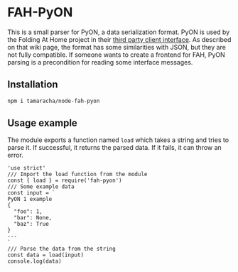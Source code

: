 # FAH-PyON
This is a small parser for PyON, a data serialization format. PyON is used by the Folding At Home project in their [third party client interface](https://github.com/FoldingAtHome/fah-control/wiki/3rd-party-FAHClient-API).
As described on that wiki page, the format has some similarities with JSON, but they are not fully compatible. If someone wants to create a frontend for FAH, PyON parsing is a precondition for reading some interface messages.

## Installation
```bash
npm i tamaracha/node-fah-pyon
```

## Usage example
The module exports a function named `load` which takes a string and tries to parse it. If successful, it returns the parsed data. If it fails, it can throw an error.

```node
'use strict'
/// Import the load function from the module
const { load } = require('fah-pyon')
/// Some example data
const input = `
PyON 1 example
{
  "foo": 1,
  "bar": None,
  "baz": True
}
---
`
/// Parse the data from the string
const data = load(input)
console.log(data)
```

